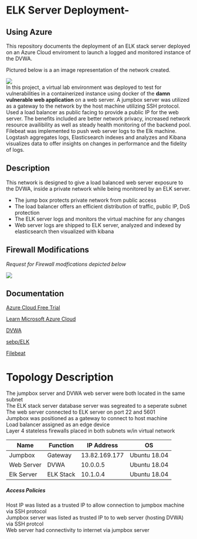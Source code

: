 # ELK Server Deployment-
## Using Azure
This repository documents the deployment of an ELK stack server deployed on an Azure Cloud enviroment to launch a logged and monitored instance of the DVWA. 

Pictured below is a an image representation of the network created. 

![](https://i.imgur.com/es466SV.png)  
In this project, a virtual lab environment was deployed to test for vulnerabilities in a containerized instance using docker of the **damn vulnerable web application** on a web server. A jumpbox server was utilized as a gateway to the network by the host machine utilizing SSH protocol. Used a load balancer as public facing to provide a public IP for the web server. The benefits included are better network privacy, increased network resource availibility as well as steady health monitoring of the backend pool. Filebeat was implemented to push web server logs to the Elk machine. Logstash aggregates logs, Elasticsearch indexes and analyzes and Kibana visualizes data to offer insights on changes in performance and the fidelity of logs. 

## Description  
This network is designed to give a load balanced web server exposure to the DVWA, 
inside a private network while being monitored by an ELK server.
 
* The jump box protects private network from public access
* The load balancer offers an efficient distribution of traffic, public IP, DoS protection
* The ELK server logs and monitors the virtual machine for any changes 
* Web server logs are shipped to ELK server, analyzed and indexed by elasticsearch then visualized with kibana 


## Firewall Modifications 
*Request for Firewall modfications depicted below*

[![](https://i.imgur.com/e7uTkvNm.jpg)](https://i.imgur.com/e7uTkvN.png)


## Documentation

[Azure Cloud Free Trial](https://azure.microsoft.com/en-us/free/)

[Learn Microsoft Azure Cloud](https://docs.microsoft.com/en-us/learn/azure/)

[DVWA](https://hub.docker.com/r/vulnerables/web-dvwa)

[sebp/ELK](https://hub.docker.com/r/sebp/elk/)

[Filebeat](https://www.elastic.co/downloads/beats/filebeat)


# Topology Description 
The jumpbox server and DVWA web server were both located in the same subnet  
The ELK stack server database server was segreated to a seperate subnet  
The web server connected to ELK server on port 22 and 5601  
Jumpbox was positioned as a gateway to connect to host machine  
Load balancer assigned as an edge device  
Layer 4 stateless firewalls placed in both subnets w/in virtual network  

|Name |Function |IP Address |OS |
| ---- | ---- | ---- | ---- |
| Jumpbox | Gateway | 13.82.169.177 | Ubuntu 18.04 |
| Web Server | DVWA  | 10.0.0.5 | Ubuntu 18.04 |
| Elk Server | ELK Stack | 10.1.0.4 | Ubuntu 18.04 |


##### Access Policies
Host IP was listed as a trusted IP to allow connection to jumpbox machine via SSH protocol  
Jumpbox server was listed as trusted IP to  to web server (hosting DVWA) via SSH protcol  
Web server had connectivity to internet via jumpbox server 

